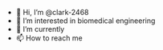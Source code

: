 - 👋 Hi, I’m @clark-2468
- 👀 I’m interested in biomedical engineering
- 🌱 I’m currently 
- 📫 How to reach me 

<!---
clark-2468/clark-2468 is a ✨ special ✨ repository because its `README.md` (this file) appears on your GitHub profile.
You can click the Preview link to take a look at your changes.
--->
